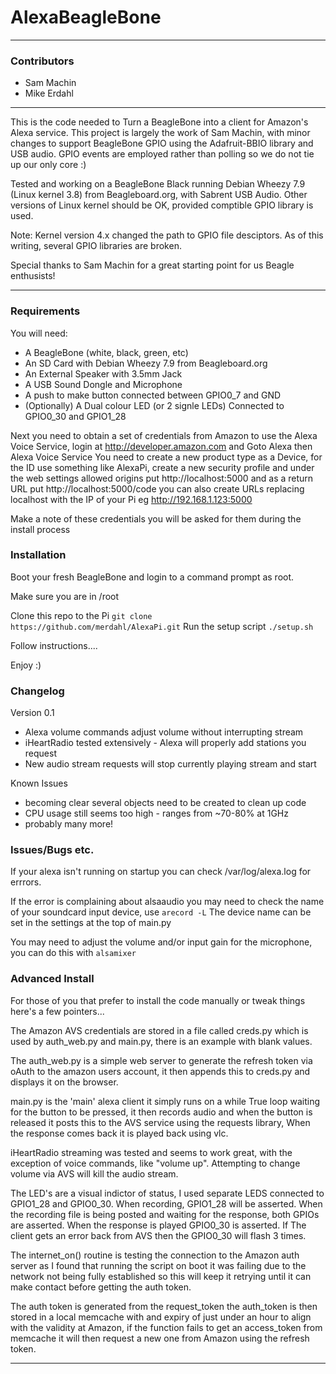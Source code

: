 # AlexaBeagleBone
 
---
 
### Contributors
 
* Sam Machin
* Mike Erdahl
 
---
 
This is the code needed to Turn a BeagleBone into a client for Amazon's Alexa 
service.  This project is largely the work of Sam Machin, with minor changes to
support BeagleBone GPIO using the Adafruit-BBIO library and USB audio.  GPIO 
events are employed rather than polling so we do not tie up our only core :)

Tested and working on a BeagleBone Black running Debian Wheezy 7.9 (Linux kernel 
3.8) from Beagleboard.org, with Sabrent USB Audio.  Other versions of Linux 
kernel should be OK, provided comptible GPIO library is used.

Note: Kernel version 4.x changed the path to GPIO file desciptors.  As of this
writing, several GPIO libraries are broken.

Special thanks to Sam Machin for a great starting point for us Beagle
enthusists!

---
 
### Requirements

You will need:
* A BeagleBone (white, black, green, etc)
* An SD Card with Debian Wheezy 7.9 from Beagleboard.org
* An External Speaker with 3.5mm Jack
* A USB Sound Dongle and Microphone
* A push to make button connected between GPIO0_7 and GND
* (Optionally) A Dual colour LED (or 2 signle LEDs) Connected to 
  GPIO0_30 and GPIO1_28


Next you need to obtain a set of credentials from Amazon to use the Alexa Voice
Service, login at http://developer.amazon.com and Goto Alexa then Alexa Voice 
Service You need to create a new product type as a Device, for the ID use 
something like AlexaPi, create a new security profile and under the web settings
allowed origins put http://localhost:5000 and as a return URL put 
http://localhost:5000/code you can also create URLs replacing localhost with the
IP of your Pi  eg http://192.168.1.123:5000

Make a note of these credentials you will be asked for them during the install 
process

### Installation

Boot your fresh BeagleBone and login to a command prompt as root.

Make sure you are in /root

Clone this repo to the Pi
`git clone https://github.com/merdahl/AlexaPi.git`
Run the setup script
`./setup.sh`

Follow instructions....

Enjoy :)

### Changelog

Version 0.1

* Alexa volume commands adjust volume without interrupting stream
* iHeartRadio tested extensively - Alexa will properly add stations you request
* New audio stream requests will stop currently playing stream and start

Known Issues

* becoming clear several objects need to be created to clean up code
* CPU usage still seems too high - ranges from ~70-80% at 1GHz
* probably many more!


### Issues/Bugs etc.

If your alexa isn't running on startup you can check /var/log/alexa.log for
errrors.

If the error is complaining about alsaaudio you may need to check the name of
your soundcard input device, use 
`arecord -L` 
The device name can be set in the settings at the top of main.py 

You may need to adjust the volume and/or input gain for the microphone, you can
do this with 
`alsamixer`

### Advanced Install

For those of you that prefer to install the code manually or tweak things here's
a few pointers...

The Amazon AVS credentials are stored in a file called creds.py which is used by
auth_web.py and main.py, there is an example with blank values.

The auth_web.py is a simple web server to generate the refresh token via oAuth
to the amazon users account, it then appends this to creds.py and displays it on
the browser.

main.py is the 'main' alexa client it simply runs on a while True loop waiting
for the button to be pressed, it then records audio and when the button is
released it posts this to the AVS service using the requests library, When the
response comes back it is played back using vlc.

iHeartRadio streaming was tested and seems to work great, with the exception of 
voice commands, like "volume up".  Attempting to change volume via AVS will kill
the audio stream.

The LED's are a visual indictor of status, I used separate LEDS connected to 
GPIO1_28 and GPIO0_30.  When recording, GPIO1_28 will be asserted.  When the 
recording file is being posted and waiting for the response, both GPIOs are 
asserted.  When the response is played GPIO0_30 is asserted. If The client gets 
an error back from AVS then the GPIO0_30 will flash 3 times.

The internet_on() routine is testing the connection to the Amazon auth server as
I found that running the script on boot it was failing due to the network not 
being fully established so this will keep it retrying until it can make contact
before getting the auth token.

The auth token is generated from the request_token the auth_token is then stored
in a local memcache with and expiry of just under an hour to align with the 
validity at Amazon, if the function fails to get an access_token from memcache 
it will then request a new one from Amazon using the refresh token.








---
 

